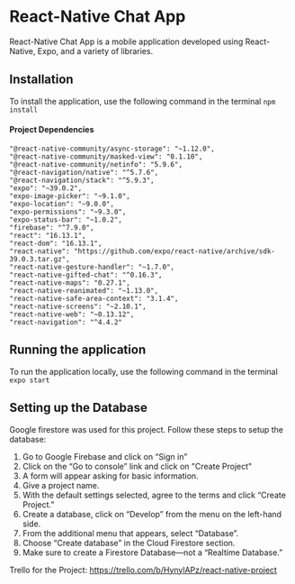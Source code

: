 # React-Native Chat App
React-Native Chat App is a mobile application developed using React-Native, Expo, and a variety of libraries.

## Installation
To install the application, use the following command in the terminal `npm install`
#### Project Dependencies
    "@react-native-community/async-storage": "~1.12.0",
    "@react-native-community/masked-view": "0.1.10",
    "@react-native-community/netinfo": "5.9.6",
    "@react-navigation/native": "^5.7.6",
    "@react-navigation/stack": "^5.9.3",
    "expo": "~39.0.2",
    "expo-image-picker": "~9.1.0",
    "expo-location": "~9.0.0",
    "expo-permissions": "~9.3.0",
    "expo-status-bar": "~1.0.2",
    "firebase": "^7.9.0",
    "react": "16.13.1",
    "react-dom": "16.13.1",
    "react-native": "https://github.com/expo/react-native/archive/sdk-39.0.3.tar.gz",
    "react-native-gesture-handler": "~1.7.0",
    "react-native-gifted-chat": "^0.16.3",
    "react-native-maps": "0.27.1",
    "react-native-reanimated": "~1.13.0",
    "react-native-safe-area-context": "3.1.4",
    "react-native-screens": "~2.10.1",
    "react-native-web": "~0.13.12",
    "react-navigation": "^4.4.2"

## Running the application
To run the application locally, use the following command in the terminal `expo start`

## Setting up the Database
Google firestore was used for this project. Follow these steps to setup the database:
1. Go to Google Firebase and click on “Sign in”
2. Click on the “Go to console” link and click on "Create Project"
3. A form will appear asking for basic information.
4. Give a project name.
5. With the default settings selected, agree to the terms and click “Create Project.”
6. Create a database, click on “Develop” from the menu on the left-hand side.
7. From the additional menu that appears, select “Database”.
8. Choose “Create database” in the Cloud Firestore section.
9. Make sure to create a Firestore Database—not a “Realtime Database.”

Trello for the Project: https://trello.com/b/HynylAPz/react-native-project

